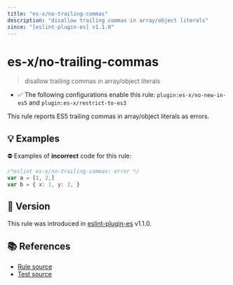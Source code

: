 ```yaml
---
title: "es-x/no-trailing-commas"
description: "disallow trailing commas in array/object literals"
since: "[eslint-plugin-es] v1.1.0"
---
```


# es-x/no-trailing-commas
> disallow trailing commas in array/object literals

- ✅ The following configurations enable this rule: `plugin:es-x/no-new-in-es5` and `plugin:es-x/restrict-to-es3`

This rule reports ES5 trailing commas in array/object literals as errors.

## 💡 Examples

⛔ Examples of **incorrect** code for this rule:

<eslint-playground type="bad">

```js
/*eslint es-x/no-trailing-commas: error */
var a = [1, 2,]
var b = { x: 1, y: 2, }
```

</eslint-playground>

## 🚀 Version

This rule was introduced in [eslint-plugin-es] v1.1.0.

[eslint-plugin-es]: https://github.com/mysticatea/eslint-plugin-es

## 📚 References

- [Rule source](https://github.com/eslint-community/eslint-plugin-es-x/blob/master/lib/rules/no-trailing-commas.js)
- [Test source](https://github.com/eslint-community/eslint-plugin-es-x/blob/master/tests/lib/rules/no-trailing-commas.js)
